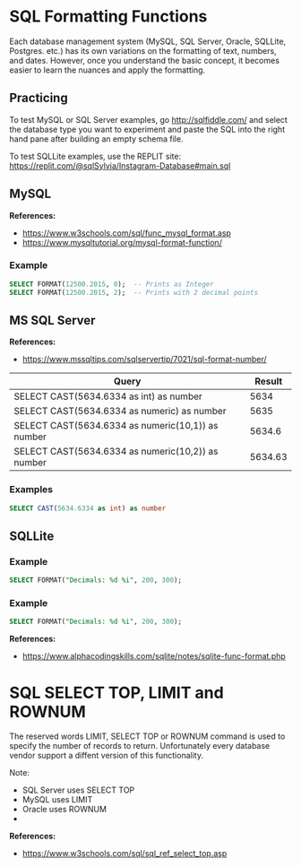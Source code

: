 
# SQL Formatting Functions
Each database management system (MySQL, SQL Server, Oracle, SQLLite, Postgres. etc.) has its own variations on the formatting of text, numbers, and dates. However, once you understand the basic concept, it becomes easier to learn the nuances and apply the formatting.
## Practicing

To test MySQL or SQL Server examples, go http://sqlfiddle.com/ and select the database type you want to experiment and paste the SQL into the right hand pane after building an empty schema file.

To test SQLLite examples, use the REPLIT site: https://replit.com/@sqlSylvia/Instagram-Database#main.sql

## MySQL
**References:**
- https://www.w3schools.com/sql/func_mysql_format.asp
- https://www.mysqltutorial.org/mysql-format-function/

### Example
``` sql
SELECT FORMAT(12500.2015, 0);  -- Prints as Integer
SELECT FORMAT(12500.2015, 2);  -- Prints with 2 decimal points
```



## MS SQL Server
**References:**
- https://www.mssqltips.com/sqlservertip/7021/sql-format-number/


| Query | Result|
| --- | -- |
|SELECT CAST(5634.6334 as int) as number|	5634 |
|SELECT CAST(5634.6334 as numeric) as number	|5635|
|SELECT CAST(5634.6334 as numeric(10,1)) as number	|5634.6|
|SELECT CAST(5634.6334 as numeric(10,2)) as number	|5634.63|

### Examples
``` sql
SELECT CAST(5634.6334 as int) as number
```

## SQLLite

### Example
``` sql
SELECT FORMAT("Decimals: %d %i", 200, 300);
```
### Example
``` sql
SELECT FORMAT("Decimals: %d %i", 200, 300);
```
**References:**

- https://www.alphacodingskills.com/sqlite/notes/sqlite-func-format.php

# SQL SELECT TOP, LIMIT and ROWNUM

The reserved words LIMIT, SELECT TOP or ROWNUM command is used to specify the number of records to return.
Unfortunately every database vendor support a diffent version of this functionality.

Note:   
- SQL Server uses SELECT TOP
- MySQL uses LIMIT
- Oracle uses ROWNUM
- 
**References:**
- https://www.w3schools.com/sql/sql_ref_select_top.asp
